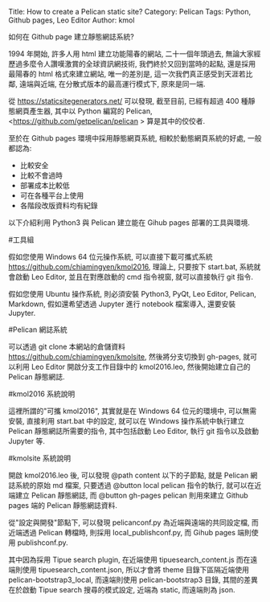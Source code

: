 Title: How to create a Pelican static site?
Category: Pelican
Tags: Python, Github pages, Leo Editor
Author: kmol

如何在 Github page 建立靜態網誌系統?

<!-- PELICAN_END_SUMMARY -->

1994 年開始, 許多人用 html 建立功能陽春的網站, 二十一個年頭過去, 無論大家經歷過多麼令人讚嘆激賞的全球資訊網技術, 我們終於又回到當時的起點, 還是採用最陽春的 html 格式來建立網站, 唯一的差別是, 這一次我們真正感受到天涯若比鄰, 遠端與近端, 在分散式版本的最高運行模式下, 原來是同一端.

從 <https://staticsitegenerators.net/> 可以發現, 截至目前, 已經有超過 400 種靜態網頁產生器, 其中以 Python 編寫的 Pelican,  <https://github.com/getpelican/pelican > 算是其中的佼佼者.

至於在 Github pages 環境中採用靜態網頁系統, 相較於動態網頁系統的好處, 一般都認為:

* 比較安全
* 比較不會過時
* 部署成本比較低
* 可在各種平台上使用
* 各階段改版資料均有紀錄

以下介紹利用 Python3 與 Pelican 建立能在 Gihub pages 部署的工具與環境.

#工具組

假如您使用 Windows 64 位元操作系統, 可以直接下載可攜式系統 <https://github.com/chiamingyen/kmol2016>, 理論上, 只要按下 start.bat, 系統就會啟動 Leo Editor, 並且在對應啟動的 cmd 指令視窗, 就可以直接執行 git 指令.

假如您使用 Ubuntu 操作系統, 則必須安裝 Python3, PyQt, Leo Editor, Pelican, Markdown, 假如還希望透過 Jupyter 進行 notebook 檔案導入, 還要安裝 Jupyter.

#Pelican 網誌系統

可以透過 git clone 本網站的倉儲資料 <https://github.com/chiamingyen/kmolsite>, 然後將分支切換到 gh-pages, 就可以利用 Leo Editor 開啟分支工作目錄中的 kmol2016.leo, 然後開始建立自己的 Pelican 靜態網誌.

#kmol2016 系統說明

這裡所謂的"可攜 kmol2016", 其實就是在 Windows 64 位元的環境中, 可以無需安裝, 直接利用 start.bat 中的設定, 就可以在 Windows 操作系統中執行建立 Pelican 靜態網誌所需要的指令, 其中包括啟動 Leo Editor, 執行 git 指令以及啟動 Jupyter 等.

#kmolsite 系統說明

開啟 kmol2016.leo 後, 可以發現 @path content 以下的子節點, 就是 Pelican 網誌系統的原始 md 檔案, 只要透過 @button local pelican 指令的執行, 就可以在近端建立 Pelican 靜態網誌, 而 @button gh-pages pelican 則用來建立 Github pages 端的 Pelican 靜態網誌資料.

從"設定與開發"節點下, 可以發現 pelicanconf.py 為近端與遠端的共同設定檔, 而近端透過 Pelican 轉檔時, 則採用 local_publishconf.py, 而 Gihub pages 端則使用 publishconf.py.

其中因為採用 Tipue search plugin, 在近端使用 tipuesearch_content.js 而在遠端則使用 tipuesearch_content.json, 所以才會將 theme 目錄下區隔近端使用 pelican-bootstrap3_local, 而遠端則使用 pelican-bootstrap3 目錄, 其間的差異在於啟動 Tipue search 搜尋的模式設定, 近端為 static, 而遠端則為 json.